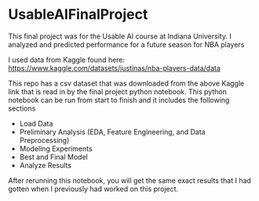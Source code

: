 # UsableAIFinalProject

This final project was for the Usable AI course at Indiana University. I analyzed and predicted performance for a future season for NBA players

I used data from Kaggle found here: https://www.kaggle.com/datasets/justinas/nba-players-data/data

This repo has a csv dataset that was downloaded from the above Kaggle link that is read in by the final project python notebook. This python notebook can be run from start to finish and it includes the following sections

- Load Data
- Preliminary Analysis (EDA, Feature Engineering, and Data Preprocessing)
- Modeling Experiments
- Best and Final Model
- Analyze Results

After rerunning this notebook, you will get the same exact results that I had gotten when I previously had worked on this project.

